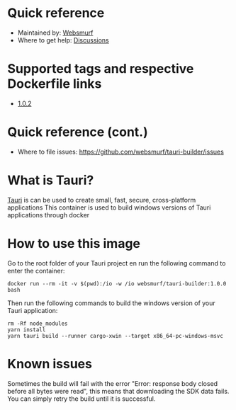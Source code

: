 # Quick reference

* Maintained by: [Websmurf](https://github.com/websmurf)
* Where to get help: [Discussions](https://github.com/websmurf/tauri-builder/discussions)

# Supported tags and respective Dockerfile links

* [1.0.2](https://github.com/websmurf/beanstalkd-docker/blob/main/Dockerfile)

# Quick reference (cont.)

* Where to file issues: https://github.com/websmurf/tauri-builder/issues

# What is Tauri?

[Tauri](https://tauri.app/) is can be used to create small, fast, secure, cross-platform applications
This container is used to build windows versions of Tauri applications through docker

# How to use this image

Go to the root folder of your Tauri project en run the following command to enter the container:

    docker run --rm -it -v $(pwd):/io -w /io websmurf/tauri-builder:1.0.0 bash

Then run the following commands to build the windows version of your Tauri application:

    rm -Rf node_modules
    yarn install
    yarn tauri build --runner cargo-xwin --target x86_64-pc-windows-msvc

# Known issues

Sometimes the build will fail with the error "Error: response body closed before all bytes were read", 
this means that downloading the SDK data fails. You can simply retry the build until it is successful.
